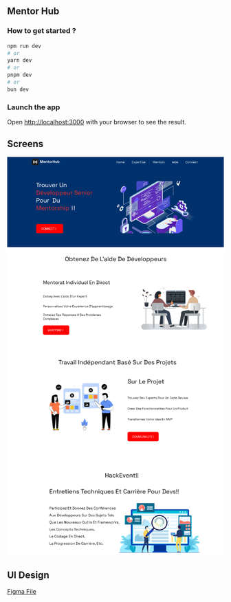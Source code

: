## Mentor Hub

### How to get started ?

```bash
npm run dev
# or
yarn dev
# or
pnpm dev
# or
bun dev
```
### Launch the app

Open [http://localhost:3000](http://localhost:3000) with your browser to see the result.

## Screens

<img src="public/1.png" />
<img src="public/2.png" />



## UI Design

[Figma File](https://www.figma.com/file/7dQzIN2yqsK2T9M0fWDluJ/MentorHub__?type=design&node-id=5%3A2&mode=design&t=r4YljrLhQtOuliD4-1)
